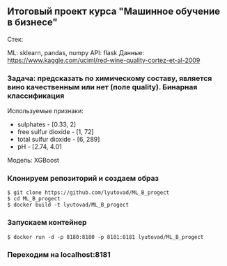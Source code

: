 ## Итоговый проект курса "Машинное обучение в бизнесе"

Стек:

ML: sklearn, pandas, numpy API: flask Данные: <https://www.kaggle.com/uciml/red-wine-quality-cortez-et-al-2009>

### Задача: предсказать по химическому составу, является вино качественным или нет (поле quality). Бинарная классификация

Используемые признаки:

- sulphates - [0.33, 2]
- free sulfur dioxide - [1, 72]
- total sulfur dioxide - [6, 289]
- pH - [2.74, 4.01

Модель: XGBoost


### Клонируем репозиторий и создаем образ
```
$ git clone https://github.com/lyutovad/ML_B_progect
$ cd ML_B_progect
$ docker build -t lyutovad/ML_B_progect
```

### Запускаем контейнер

```
$ docker run -d -p 8180:8180 -p 8181:8181 lyutovad/ML_B_progect
```

### Переходим на localhost:8181
